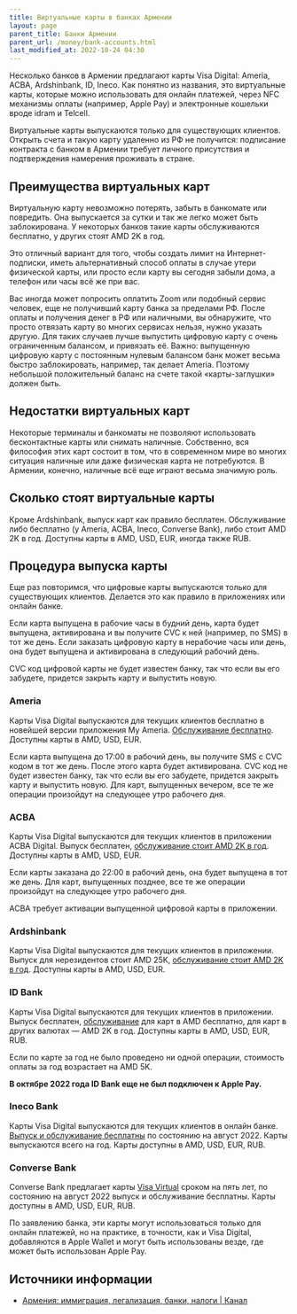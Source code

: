 ```yaml
---
title: Виртуальные карты в банках Армении
layout: page
parent_title: Банки Армении
parent_url: /money/bank-accounts.html
last_modified_at: 2022-10-24 04:30
---
```


Несколько банков в Армении предлагают карты Visa Digital: Ameria, ACBA, Ardshinbank, ID, Ineco. Как понятно из названия, это виртуальные карты, которые можно использовать для онлайн платежей, через NFC механизмы оплаты (например, Apple Pay) и электронные кошельки вроде idram и Telcell.

Виртуальные карты выпускаются только для существующих клиентов. Открыть счета и такую карту удаленно из РФ не получится: подписание контракта с банком в Армении требует личного присутствия и подтверждения намерения проживать в стране.

## Преимущества виртуальных карт

Виртуальную карту невозможно потерять, забыть в банкомате или повредить. Она выпускается за сутки и так же легко может быть заблокирована. У некоторых банков такие карты обслуживаются бесплатно, у других стоят AMD 2K в год.

Это отличный вариант для того, чтобы создать лимит на Интернет-подписки, иметь альтернативный способ оплаты в случае утери физической карты, или просто если карту вы сегодня забыли дома, а телефон или часы всё же при вас.

Вас иногда может попросить оплатить Zoom или подобный сервис человек, еще не получивший карту банка за пределами РФ. После оплаты и получения денег в РФ или наличными, вы обнаружите, что просто отвязать карту во многих сервисах нельзя, нужно указать другую. Для таких случаев лучше выпустить цифровую карту с очень ограниченным балансом, и привязать её. Важно: выпущенную цифровую карту с постоянным нулевым балансом банк может весьма быстро заблокировать, например, так делает Ameria. Поэтому небольшой положительный баланс на счете такой «карты-заглушки» должен быть.

## Недостатки виртуальных карт

Некоторые терминалы и банкоматы не позволяют использовать бесконтактные карты или снимать наличные. Собственно, вся философия этих карт состоит в том, что в современном мире во многих ситуация наличные или даже физическая карта не потребуются. В Армении, конечно, наличные всё еще играют весьма значимую роль.

## Сколько стоят виртуальные карты

Кроме Ardshinbank, выпуск карт как правило бесплатен. Обслуживание либо бесплатно (у Ameria, ACBA, Ineco, Converse Bank), либо стоит AMD 2K в год. Доступны карты в AMD, USD, EUR, иногда также RUB.

## Процедура выпуска карты

Еще раз повторимся, что цифровые карты выпускаются только для существующих клиентов. Делается это как правило в приложениях или онлайн банке.

Если карта выпущена в рабочие часы в будний день, карта будет выпущена, активирована и вы получите CVC к ней (например, по SMS) в тот же день. Если заказать цифровую карту в нерабочие часы или день, она будет выпущена и активирована в следующий рабочий день.

CVC код цифровой карты не будет известен банку, так что если вы его забудете, придется закрыть карту и выпустить новую.

### Ameria

Карты Visa Digital выпускаются для текущих клиентов бесплатно в новейшей версии приложения My Ameria. [Обслуживание бесплатно](https://ameriabank.am/en/personal/cards/cards/debit-cards). Доступны карты в AMD, USD, EUR.

Если карта выпущена до 17:00 в рабочий день, вы получите SMS с CVC кодом в тот же день. После этого карта будет активирована. CVC код не будет известен банку, так что если вы его забудете, придется закрыть карту и выпустить новую. Для карт, выпущенных вечером, все те же операции произойдут на следующее утро рабочего дня.

### ACBA

Карты Visa Digital выпускаются для текущих клиентов в приложении ACBA Digital. Выпуск бесплатен, [обслуживание стоит AMD 2K в год](https://www.acba.am/en/individuals/choose-a-card/special-cards/Visa-Digital). Доступны карты в AMD, USD, EUR.

Если карты заказана до 22:00 в рабочий день, она будет выпущена в тот же день. Для карт, выпущенных позднее, все те же операции произойдут на следующее утро рабочего дня.

ACBA требует активации выпущенной цифровой карты в приложении.

### Ardshinbank

Карты Visa Digital выпускаются для текущих клиентов в приложении. Выпуск для нерезидентов стоит AMD 25K, [обслуживание стоит AMD 2K в год](https://www.ardshinbank.am/en/content/visa-gold-debit-digital-card). Доступны карты в AMD, USD, EUR.

### ID Bank

Карты Visa Digital выпускаются для текущих клиентов в приложении. Выпуск бесплатен, [обслуживание](https://idbank.am/en/cards/other/visa-digital/?tab-id=tarifs) для карт в AMD бесплатно, для карт в других валютах — AMD 2K в год. Доступны карты в AMD, USD, EUR, RUB.

Если по карте за год не было проведено ни одной операции, стоимость оплаты за год возрастает на AMD 5K.

**В октябре 2022 года ID Bank еще не был подключен к Apple Pay.**

### Ineco Bank

Карты Visa Digital выпускаются для текущих клиентов в онлайн банке. [Выпуск и обслуживание бесплатны](https://www.inecobank.am/en/Individual/cards/visa-digital/terms) по состоянию на август 2022. Карты выпускаются всего на год. Карты доступны в AMD, USD, EUR, RUB.

### Converse Bank

Converse Bank предлагает карты [Visa Virtual](https://www.conversebank.am/en/visa-virtual/) сроком на пять лет, по состоянию на август 2022 выпуск и обслуживание бесплатны. Карты доступны в AMD, USD, EUR, RUB.

По заявлению банка, эти карты могут использоваться только для онлайн платежей, но на практике, в точности, как и Visa Digital, добавляются в Apple Wallet и могут быть использованы везде, где может быть использован Apple Pay.

## Источники информации

- [Армения: иммиграция, легализация, банки, налоги \| Канал](https://t.me/am_banking_and_residency)

